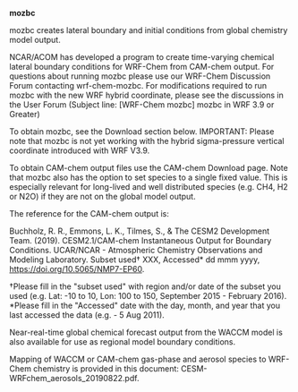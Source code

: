 
**mozbc**

mozbc creates lateral boundary and initial conditions from global chemistry model output.

NCAR/ACOM has developed a program to create time-varying chemical lateral boundary conditions for WRF-Chem from CAM-chem output. For questions about running mozbc please use our WRF-Chem Discussion Forum contacting wrf-chem-mozbc.
For  modifications required to run mozbc with the new WRF hybrid coordinate, please see the discussions in the User Forum (Subject line: [WRF-Chem mozbc] mozbc in WRF 3.9 or Greater)

To obtain mozbc, see the Download section below.
IMPORTANT: Please note that mozbc is not yet working with the hybrid sigma-pressure vertical coordinate introduced with WRF V3.9.

To obtain CAM-chem output files use the CAM-chem Download page. Note that mozbc also has the option to set species to a single fixed value. This is especially relevant for long-lived and well distributed species (e.g. CH4, H2 or N2O) if they are not on the global model output.

The reference for the CAM-chem output is:

Buchholz, R. R., Emmons, L. K., Tilmes, S., & The CESM2 Development Team. (2019). CESM2.1/CAM-chem Instantaneous Output for Boundary Conditions. UCAR/NCAR - Atmospheric Chemistry Observations and Modeling Laboratory. Subset used† XXX, Accessed* dd mmm yyyy, https://doi.org/10.5065/NMP7-EP60.

†Please fill in the "subset used" with region and/or date of the subset you used (e.g. Lat: -10 to 10, Lon: 100 to 150, September 2015 - February 2016).
*Please fill in the "Accessed" date with the day, month, and year that you last accessed the data (e.g. - 5 Aug 2011).

Near-real-time global chemical forecast output from the WACCM model is also available for use as regional model boundary conditions.

Mapping of WACCM or CAM-chem gas-phase and aerosol species to WRF-Chem chemistry is provided in this document: CESM-WRFchem_aerosols_20190822.pdf.
